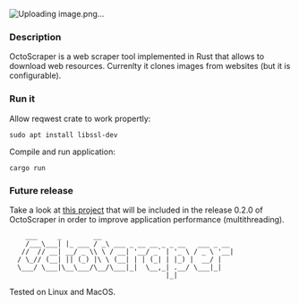 ![Uploading image.png…]()

### Description
OctoScraper is a web scraper tool implemented in Rust that allows to download web resources. Currenlty it clones images from websites (but it is configurable).

### Run it
Allow reqwest crate to work propertly:
```
sudo apt install libssl-dev
```

Compile and run application:
```
cargo run
```

### Future release
Take a look at [this project](https://github.com/goto-eof/rust-multithread-sample-tokio) that will be included in the release 0.2.0 of OctoScraper in order to improve application performance (multithreading). 

```
    ___     _        __                                
    /___\___| |_ ___ / _\ ___ _ __ __ _ _ __   ___ _ __ 
   //  // __| __/ _ \\ \ / __| '__/ _` | '_ \ / _ \ '__|
  / \_// (__| || (_) |\ \ (__| | | (_| | |_) |  __/ |   
  \___/ \___|\__\___/\__/\___|_|  \__,_| .__/ \___|_|   
                                       |_|              
```    


Tested on Linux and MacOS.
